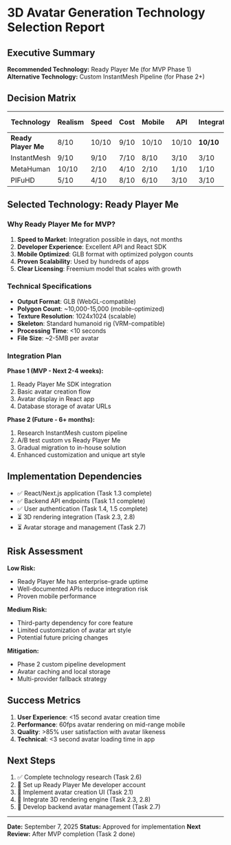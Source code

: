 # 3D Avatar Generation Technology Selection Report

## Executive Summary

**Recommended Technology:** Ready Player Me (for MVP Phase 1)
**Alternative Technology:** Custom InstantMesh Pipeline (for Phase 2+)

## Decision Matrix

| Technology | Realism | Speed | Cost | Mobile | API | Integration | Total Score |
|------------|---------|-------|------|---------|-----|-------------|-------------|
| **Ready Player Me** | 8/10 | 10/10 | 9/10 | 10/10 | 10/10 | **10/10** | **57/60** ✅ |
| InstantMesh | 9/10 | 9/10 | 7/10 | 8/10 | 3/10 | 3/10 | 39/60 |
| MetaHuman | 10/10 | 2/10 | 4/10 | 2/10 | 1/10 | 1/10 | 20/60 |
| PIFuHD | 5/10 | 4/10 | 8/10 | 6/10 | 3/10 | 3/10 | 29/60 |

## Selected Technology: Ready Player Me

### Why Ready Player Me for MVP?

1. **Speed to Market**: Integration possible in days, not months
2. **Developer Experience**: Excellent API and React SDK
3. **Mobile Optimized**: GLB format with optimized polygon counts
4. **Proven Scalability**: Used by hundreds of apps
5. **Clear Licensing**: Freemium model that scales with growth

### Technical Specifications

- **Output Format**: GLB (WebGL-compatible)
- **Polygon Count**: ~10,000-15,000 (mobile-optimized)
- **Texture Resolution**: 1024x1024 (scalable)
- **Skeleton**: Standard humanoid rig (VRM-compatible)
- **Processing Time**: <10 seconds
- **File Size**: ~2-5MB per avatar

### Integration Plan

**Phase 1 (MVP - Next 2-4 weeks):**
1. Ready Player Me SDK integration
2. Basic avatar creation flow
3. Avatar display in React app
4. Database storage of avatar URLs

**Phase 2 (Future - 6+ months):**
1. Research InstantMesh custom pipeline
2. A/B test custom vs Ready Player Me
3. Gradual migration to in-house solution
4. Enhanced customization and unique art style

## Implementation Dependencies

- ✅ React/Next.js application (Task 1.3 complete)
- ✅ Backend API endpoints (Task 1.1 complete)
- ✅ User authentication (Task 1.4, 1.5 complete)
- ⏳ 3D rendering integration (Task 2.3, 2.8)
- ⏳ Avatar storage and management (Task 2.7)

## Risk Assessment

**Low Risk:**
- Ready Player Me has enterprise-grade uptime
- Well-documented APIs reduce integration risk
- Proven mobile performance

**Medium Risk:**
- Third-party dependency for core feature
- Limited customization of avatar art style
- Potential future pricing changes

**Mitigation:**
- Phase 2 custom pipeline development
- Avatar caching and local storage
- Multi-provider fallback strategy

## Success Metrics

1. **User Experience**: <15 second avatar creation time
2. **Performance**: 60fps avatar rendering on mid-range mobile
3. **Quality**: >85% user satisfaction with avatar likeness
4. **Technical**: <3 second avatar loading time in app

## Next Steps

1. ✅ Complete technology research (Task 2.6)
2. 🔄 Set up Ready Player Me developer account
3. 🔄 Implement avatar creation UI (Task 2.1)
4. 🔄 Integrate 3D rendering engine (Task 2.3, 2.8)
5. 🔄 Develop backend avatar management (Task 2.7)

---

**Date:** September 7, 2025
**Status:** Approved for implementation
**Next Review:** After MVP completion (Task 2 done)
